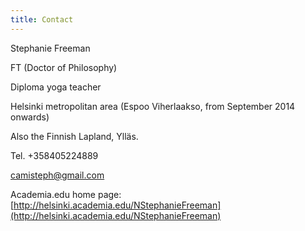 ```yaml
---
title: Contact
---
```


Stephanie Freeman

FT (Doctor of Philosophy)

Diploma yoga teacher

Helsinki metropolitan area (Espoo Viherlaakso, from September 2014 onwards)

Also the Finnish Lapland, Ylläs. 

Tel. +358405224889

[camisteph@gmail.com](mailto:camisteph@gmail.com)

Academia.edu home page: [http://helsinki.academia.edu/NStephanieFreeman](http://helsinki.academia.edu/NStephanieFreeman)
